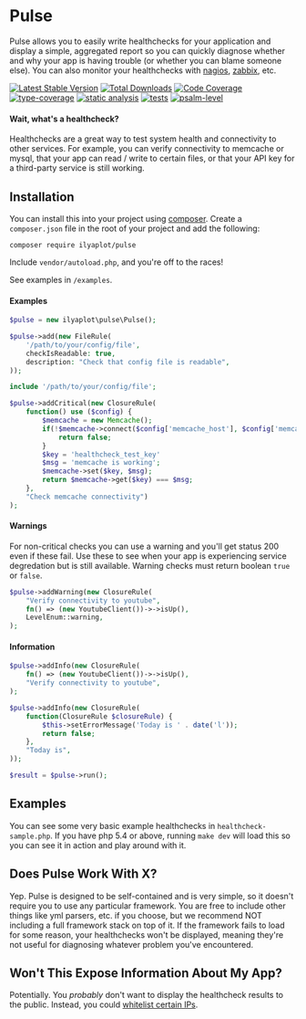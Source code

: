 # Pulse

Pulse allows you to easily write healthchecks for your application and display a simple, aggregated report so you can quickly diagnose whether and why your app is having trouble (or whether you can blame someone else). You can also monitor your healthchecks with [nagios](http://www.nagios.org/), [zabbix](http://www.zabbix.com/), etc.

[![Latest Stable Version](https://poser.pugx.org/yiisoft/validator/v/stable.png)](https://packagist.org/packages/ilyaplot/pulse)
[![Total Downloads](https://poser.pugx.org/ilyaplot/pulse/downloads.png)](https://packagist.org/packages/ilyaplot/pulse)
[![Code Coverage](https://codecov.io/gh/ilyaplot/pulse/branch/master/graph/badge.svg)](https://codecov.io/gh/ilyaplot/pulse)
[![type-coverage](https://shepherd.dev/github/ilyaplot/pulse/coverage.svg)](https://shepherd.dev/github/ilyaplot/pulse)
[![static analysis](https://github.com/ilyaplot/pulse/workflows/static%20analysis/badge.svg)](https://github.com/ilyaplot/pulse/actions?query=workflow%3A%22static+analysis%22)
[![tests](https://github.com/ilyaplot/pulse/workflows/tests/badge.svg)](https://github.com/ilyaplot/pulse/actions?query=workflow%3A%22tests%22)
[![psalm-level](https://shepherd.dev/github/ilyaplot/pulse/level.svg)](https://shepherd.dev/github/ilyaplot/pulse)

#### Wait, what's a healthcheck?

Healthchecks are a great way to test system health and connectivity to other services. For example, you can verify connectivity to memcache or mysql, that your app can read / write to certain files, or that your API key for a third-party service is still working.

## Installation

You can install this into your project using [composer](http://getcomposer.org/doc/00-intro.md#installation-nix). Create a `composer.json` file in the root of your project and add the following:

```
composer require ilyaplot/pulse
```

Include `vendor/autoload.php`, and you're off to the races!

See examples in `/examples`.

#### Examples

```php
$pulse = new ilyaplot\pulse\Pulse();

$pulse->add(new FileRule(
    '/path/to/your/config/file',
    checkIsReadable: true,
    description: "Check that config file is readable",
));

include '/path/to/your/config/file';

$pulse->addCritical(new ClosureRule(
    function() use ($config) {
        $memcache = new Memcache();
        if(!$memcache->connect($config['memcache_host'], $config['memcache_port'])){
            return false;
        }
        $key = 'healthcheck_test_key'
        $msg = 'memcache is working';
        $memcache->set($key, $msg);
        return $memcache->get($key) === $msg;
    }, 
    "Check memcache connectivity")
);
```

#### Warnings

For non-critical checks you can use a warning and you'll get status 200 even if these fail. Use these to see when your app is experiencing service degredation but is still available. Warning checks must return boolean `true` or `false`.

```php
$pulse->addWarning(new ClosureRule(
    "Verify connectivity to youtube", 
    fn() => (new YoutubeClient())->->isUp(),
    LevelEnum::warning,
);
```

#### Information

```php
$pulse->addInfo(new ClosureRule(
    fn() => (new YoutubeClient())->->isUp(),
    "Verify connectivity to youtube", 
);

$pulse->addInfo(new ClosureRule(
    function(ClosureRule $closureRule) {
        $this->setErrorMessage('Today is ' . date('l'));
        return false;
    }, 
    "Today is",
));

$result = $pulse->run();
```

## Examples

You can see some very basic example healthchecks in `healthcheck-sample.php`. If you have php 5.4 or above, running `make dev` will load this so you can see it in action and play around with it.

## Does Pulse Work With X?

Yep. Pulse is designed to be self-contained and is very simple, so it doesn't require you to use any particular framework. You are free to include other things like yml parsers, etc. if you choose, but we recommend NOT including a full framework stack on top of it. If the framework fails to load for some reason, your healthchecks won't be displayed, meaning they're not useful for diagnosing whatever problem you've encountered.

## Won't This Expose Information About My App?

Potentially. You *probably* don't want to display the healthcheck results to the public. Instead, you could [whitelist certain IPs](http://httpd.apache.org/docs/2.2/howto/access.html).
